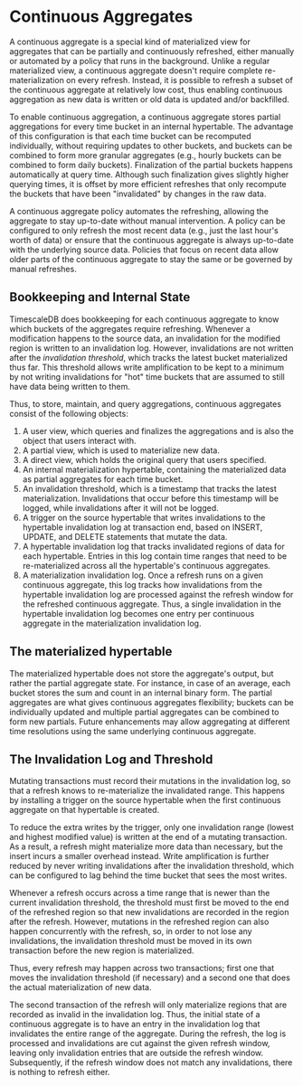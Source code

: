 # Continuous Aggregates #

A continuous aggregate is a special kind of materialized view for
aggregates that can be partially and continuously refreshed, either
manually or automated by a policy that runs in the background. Unlike
a regular materialized view, a continuous aggregate doesn't require
complete re-materialization on every refresh. Instead, it is possible
to refresh a subset of the continuous aggregate at relatively low
cost, thus enabling continuous aggregation as new data is written or
old data is updated and/or backfilled.

To enable continuous aggregation, a continuous aggregate stores
partial aggregations for every time bucket in an internal
hypertable. The advantage of this configuration is that each time
bucket can be recomputed individually, without requiring updates to
other buckets, and buckets can be combined to form more granular
aggregates (e.g., hourly buckets can be combined to form daily
buckets). Finalization of the partial buckets happens automatically at
query time. Although such finalization gives slightly higher querying
times, it is offset by more efficient refreshes that only recompute
the buckets that have been "invalidated" by changes in the raw data.

A continuous aggregate policy automates the refreshing, allowing the
aggregate to stay up-to-date without manual intervention. A policy can
be configured to only refresh the most recent data (e.g., just the
last hour's worth of data) or ensure that the continuous aggregate is
always up-to-date with the underlying source data. Policies that focus
on recent data allow older parts of the continuous aggregate to stay
the same or be governed by manual refreshes.

## Bookkeeping and Internal State ##

TimescaleDB does bookkeeping for each continuous aggregate to know
which buckets of the aggregates require refreshing. Whenever a
modification happens to the source data, an invalidation for the
modified region is written to an invalidation log. However,
invalidations are not written after the *invalidation threshold*,
which tracks the latest bucket materialized thus far. This threshold
allows write amplification to be kept to a minimum by not writing
invalidations for "hot" time buckets that are assumed to still have
data being written to them.

Thus, to store, maintain, and query aggregations, continuous
aggregates consist of the following objects:

1. A user view, which queries and finalizes the aggregations and is
   also the object that users interact with.
2. A partial view, which is used to materialize new data.
3. A direct view, which holds the original query that users specified.
4. An internal materialization hypertable, containing the materialized
   data as partial aggregates for each time bucket.
5. An invalidation threshold, which is a timestamp that tracks the
   latest materialization. Invalidations that occur before this
   timestamp will be logged, while invalidations after it will not be
   logged.
6. A trigger on the source hypertable that writes invalidations to the
   hypertable invalidation log at transaction end, based on INSERT,
   UPDATE, and DELETE statements that mutate the data.
7. A hypertable invalidation log that tracks invalidated regions of
   data for each hypertable. Entries in this log contain time ranges
   that need to be re-materialized across all the hypertable's
   continuous aggregates.
8. A materialization invalidation log. Once a refresh runs on a given
   continuous aggregate, this log tracks how invalidations from the
   hypertable invalidation log are processed against the refresh
   window for the refreshed continuous aggregate. Thus, a single
   invalidation in the hypertable invalidation log becomes one entry
   per continuous aggregate in the materialization invalidation log.

## The materialized hypertable ##

The materialized hypertable does not store the aggregate's output, but
rather the partial aggregate state. For instance, in case of an
average, each bucket stores the sum and count in an internal binary
form. The partial aggregates are what gives continuous aggregates
flexibility; buckets can be individually updated and multiple partial
aggregates can be combined to form new partials. Future enhancements
may allow aggregating at different time resolutions using the same
underlying continuous aggregate.

## The Invalidation Log and Threshold ##

Mutating transactions must record their mutations in the invalidation
log, so that a refresh knows to re-materialize the invalidated
range. This happens by installing a trigger on the source hypertable
when the first continuous aggregate on that hypertable is created.

To reduce the extra writes by the trigger, only one invalidation range
(lowest and highest modified value) is written at the end of a
mutating transaction. As a result, a refresh might materialize more
data than necessary, but the insert incurs a smaller overhead
instead. Write amplification is further reduced by never writing
invalidations after the invalidation threshold, which can be
configured to lag behind the time bucket that sees the most writes.

Whenever a refresh occurs across a time range that is newer than the
current invalidation threshold, the threshold must first be moved to
the end of the refreshed region so that new invalidations are recorded
in the region after the refresh. However, mutations in the refreshed
region can also happen concurrently with the refresh, so, in order to
not lose any invalidations, the invalidation threshold must be moved
in its own transaction before the new region is materialized.

Thus, every refresh may happen across two transactions; first one that
moves the invalidation threshold (if necessary) and a second one that
does the actual materialization of new data.

The second transaction of the refresh will only materialize regions
that are recorded as invalid in the invalidation log. Thus, the
initial state of a continuous aggregate is to have an entry in the
invalidation log that invalidates the entire range of the
aggregate. During the refresh, the log is processed and invalidations
are cut against the given refresh window, leaving only invalidation
entries that are outside the refresh window. Subsequently, if the
refresh window does not match any invalidations, there is nothing to
refresh either.
